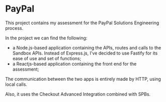 # PayPal

This project contains my assessment for the PayPal Solutions Engineering process. 

In the project we can find the following:

- a Node.js-based application containing the APIs, routes and calls to the Sandbox APIs. Instead of Express.js, I've decided to use Fastify for its ease of use and set of functions;
- a Reactjs-based application containing the front end for the assessment;

The communication between the two apps is entirely made by HTTP, using local calls.

Also, it uses the Checkout Advanced Integration combined with SPBs.


